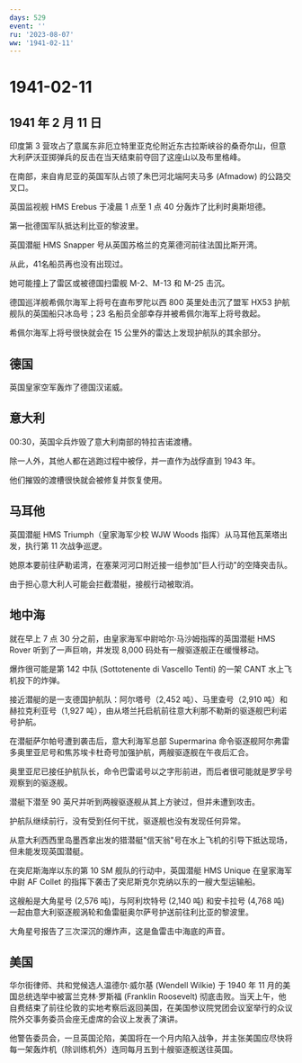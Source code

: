 ```yaml
---
days: 529
event: ''
ru: '2023-08-07'
ww: '1941-02-11'
---
```


# 1941-02-11

## 1941 年 2 月 11 日

印度第 3
营攻占了意属东非厄立特里亚克伦附近东古拉斯峡谷的桑奇尔山，但意大利萨沃亚掷弹兵的反击在当天结束前夺回了这座山以及布里格峰。

在南部，来自肯尼亚的英国军队占领了朱巴河北端阿夫马多 (Afmadow)
的公路交叉口。

英国监视舰 HMS Erebus 于凌晨 1 点至 1 点 40 分轰炸了比利时奥斯坦德。

第一批德国军队抵达利比亚的黎波里。

英国潜艇 HMS Snapper 号从英国苏格兰的克莱德河前往法国比斯开湾。

从此，41名船员再也没有出现过。

她可能撞上了雷区或被德国扫雷舰 M-2、M-13 和 M-25 击沉。

德国巡洋舰希佩尔海军上将号在直布罗陀以西 800 英里处击沉了盟军 HX53
护航舰队的英国船只冰岛号；23 名船员全部幸存并被希佩尔海军上将号救起。

希佩尔海军上将号很快就会在 15 公里外的雷达上发现护航队的其余部分。

## 德国

英国皇家空军轰炸了德国汉诺威。

## 意大利

00:30，英国伞兵炸毁了意大利南部的特拉吉诺渡槽。

除一人外，其他人都在逃跑过程中被俘，并一直作为战俘直到 1943 年。

他们摧毁的渡槽很快就会被修复并恢复使用。

## 马耳他

英国潜艇 HMS Triumph（皇家海军少校 WJW Woods
指挥）从马耳他瓦莱塔出发，执行第 11 次战争巡逻。

她原本要前往萨勒诺湾，在塞莱河河口附近接一组参加"巨人行动"的空降突击队。

由于担心意大利人可能会拦截潜艇，接舰行动被取消。

## 地中海

就在早上 7 点 30 分之前，由皇家海军中尉哈尔·马沙姆指挥的英国潜艇 HMS
Rover 听到了一声巨响，并发现 8,000 码处有一艘驱逐舰正在缓慢移动。

爆炸很可能是第 142 中队 (Sottotenente di Vascello Tenti) 的一架 CANT
水上飞机投下的炸弹。

接近潜艇的是一支德国护航队：阿尔塔号（2,452 吨）、马里查号（2,910
吨）和赫拉克利亚号（1,927
吨），由从塔兰托启航前往意大利那不勒斯的驱逐舰巴利诺号护航。

在潜艇萨尔帕号遭到袭击后，意大利海军总部 Supermarina
命令驱逐舰阿尔弗雷多奥里亚尼号和焦苏埃卡杜奇号加强护航，两艘驱逐舰在午夜后汇合。

奥里亚尼已接任护航队长，命令巴雷诺号以之字形前进，而后者很可能就是罗孚号观察到的驱逐舰。

潜艇下潜至 90 英尺并听到两艘驱逐舰从其上方驶过，但并未遭到攻击。

护航队继续前行，没有受到任何干扰，驱逐舰也没有发现任何异常。

从意大利西西里岛墨西拿出发的猎潜艇"信天翁"号在水上飞机的引导下抵达现场，但未能发现英国潜艇。

在突尼斯海岸以东的第 10 SM 舰队的行动中，英国潜艇 HMS Unique
在皇家海军中尉 AF Collet
的指挥下袭击了突尼斯克尔克纳以东的一艘大型运输船。

这艘船是大角星号 (2,576 吨)，与阿利坎特号 (2,140 吨) 和安卡拉号 (4,768
吨) 一起由意大利驱逐舰涡轮和鱼雷艇奥尔萨号护送前往利比亚的黎波里。

大角星号报告了三次深沉的爆炸声，这是鱼雷击中海底的声音。

## 美国

华尔街律师、共和党候选人温德尔·威尔基 (Wendell Wilkie) 于 1940 年 11
月的美国总统选举中被富兰克林·罗斯福 (Franklin Roosevelt)
彻底击败。当天上午，他自费结束了前往伦敦的实地考察后返回美国，在美国参议院党团会议室举行的众议院外交事务委员会座无虚席的会议上发表了演讲。

他警告委员会，一旦英国沦陷，美国将在一个月内陷入战争，并主张美国应尽快将每一架轰炸机（除训练机外）连同每月五到十艘驱逐舰送往英国。